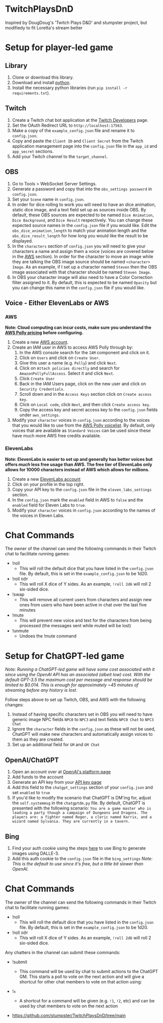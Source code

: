 # TwitchPlaysDnD
Inspired by DougDoug's 'Twitch Plays D&amp;D' and stumpster project, but modifiedy to fit Loretta's stream better

# Setup for player-led game

## Library

1. Clone or download this library.
1. Download and install [python](https://www.python.org/downloads/).
1. Install the necessary python libraries (run `pip install -r requirements.txt`).

## Twitch

1. Create a Twitch chat bot application at the [Twitch Developers](https://dev.twitch.tv/console/apps) page.
1. Set the OAuth Redirect URL to `http://localhost:17563`.
1. Make a copy of the `example_config.json` file and rename it to `config.json`.
1. Copy and paste the `Client ID` and `Client Secret` from the Twitch application management page into the `config.json` file in the `app_id` and `app_secret` sections.
1. Add your Twitch channel to the `target_channel`.

## OBS

1. Go to Tools > WebSocket Server Settings.
1. Generate a password and copy that into the `obs_settings password` in `config.json`. 
1. Set your `Scene` name in `config.json`.
1. In order for dice rolling to work you will need to have an dice animation, static dice image, and a text field set up as sources inside OBS. By default, these OBS sources are expected to be named `Dice Animation`, `Dice Background`, and `Dice Result` respectively. You can change these expected source names in the `config.json` file if you would like. Edit the `obs_dice_animation_length` to match your animation length and the `obs_dice_result_length` for how long you would like the result to be displayed.
1. In the `characters` section of `config.json` you will need to give your characters a name and assign them a voice (voices are covered below in the [AWS](#aws) section). In order for the character to move an image while they are talking the OBS image source should be named `<character> Image`. As an example, if I set up a character named `Steven` then the OBS image associated with that character should be named `Steven Image`.
1. In OBS your character image will also need to have a Color Correction filter assigned to it. By default, this is expected to be named `Opacity` but you can change this name in the `config.json` file if you would like.

## Voice - Either ElevenLabs or AWS

### AWS

**Note: Cloud computing can incur costs, make sure you understand the [AWS Polly pricing](https://aws.amazon.com/polly/pricing/) before configuring.**

1. Create a new [AWS account](https://aws.amazon.com/).
1. Create an IAM user in AWS to access AWS Polly through by:
    1. In the AWS console search for the `IAM` component and click on it.
    1. Click on `Users` and click on `Create User`.
    1. Give this user a name (e.g. `Polly`) and click `Next`.
    1. Click on `Attach policies directly` and search for `AmazonPollyFullAccess`. Select it and click `Next`.
    1. Click `Create User`
    1. Back in the IAM Users page, click on the new user and click on `Security Credentials`.
    1. Scroll down and in the `Access Keys` section click on `Create access key`.
    1. Click on `Local code`, click `Next`, and then click `Create access key`.
    1. Copy the access key and secret access key to the `config.json` fields under `aws_settings`.
1. Modify your `character` voices in `config.json` according to the voices that you would like to use from the [AWS Polly voicelist](https://docs.aws.amazon.com/polly/latest/dg/voicelist.html). By default, only voices that are available as `Standard Voices` can be used since these have much more AWS free credits available.

### ElevenLabs

**Note: ElevenLabs is easier to set up and generally has better voices but offers *much* less free usage than AWS. The free tier of ElevenLabs only allows for 10000 characters instead of AWS which allows for millions.**

1. Create a new [ElevenLabs account](https://elevenlabs.io/text-to-speech)
1. Click on your profile in the top right.
1. Copy your API key to the `config.json` file in the `eleven_labs_settings` section.
1. In the `config.json` mark the `enabled` field in AWS to `false` and the `enabled` field for Eleven Labs to `true`.
1. Modify your `character` voices in `config.json` according to the names of the voices in Eleven Labs.

# Chat Commands

The owner of the channel can send the following commands in their Twitch chat to facilitate running games:

- !roll
    - This will roll the default dice that you have listed in the `config.json` file. By default, this is set in the `example_config.json` to be 1d20.
- !roll `X`d`Y`
    - This will roll X dice of Y sides. As an example, `!roll 2d6` will roll 2 six-sided dice.
- !swap
    - This will remove all current users from characters and assign new ones from users who have been active in chat over the last five minutes
- !mute
    - This will prevent new voice and text for the characters from being processed (the messages sent while muted will be lost)
- !unmute
    - Undoes the !mute command

# Setup for ChatGPT-led game

*Note: Running a ChatGPT-led game will have some cost associated with it since using the OpenAI API has an associated (albeit low) cost. With the default GPT-3.5 the maximum cost per message and response should be limited to $0.014. This is enough for approximately ~45 minutes of streaming before any history is lost.*

Follow steps above to set up Twitch, OBS, and AWS with the following changes:
1. Instead of having specific characters set in OBS you will need to have generic image NPC fields `NPC0` to `NPC3` and text fields `NPC0 Chat` to `NPC3 Chat` 
1. Ignore the `character` fields in the `config.json` as these will not be used, ChatGPT will make new characters and automatically assign voices to them as they are created.
1. Set up an additional field for `GM` and `GM Chat`

## OpenAI/ChatGPT

1. Open an account over at [OpenAI's platform page](https://platform.openai.com)
1. Add funds to the account
1. Generate an API key from your [API key page](https://platform.openai.com/account/api-keys)
1. Add this field to the `chatgpt_settings` section of your `config.json` and set `enabled` to `true`
1. If you'd like to modify the scenario that ChatGPT is DM'ing for, adjust the `self.systemmsg` in the `chatgptdm.py` file. By default, ChatGPT is presented with the following scenario: `You are a game master who is leading a party though a campaign of Dungeons and Dragons. The players are: a fighter named Roger, a cleric named Karrix, and a wizard named Sylvania. They are currently in a tavern. `

## Bing

1. Find your auth cookie using the steps [here](https://github.com/acheong08/BingImageCreator/tree/main#getting-authentication) to use Bing to generate images using DALLE-3.
1. Add this auth cookie to the `config.json` file in the `bing_settings`
*Note: This is the default to use since it's free, but a little bit slower than OpenAI.*

# Chat Commands

The owner of the channel can send the following commands in their Twitch chat to facilitate running games:
- !roll
    - This will roll the default dice that you have listed in the `config.json` file. By default, this is set in the `example_config.json` to be 1d20.
- !roll `X`d`Y`
    - This will roll X dice of Y sides. As an example, `!roll 2d6` will roll 2 six-sided dice.

Any chatters in the channel can submit these commands:
- !submit
    - This command will be used by chat to submit actions to the ChatGPT GM. This starts a poll to vote on the next action and will give a shortcut for other chat members to vote on that action using:
- !`x`
    - A shortcut for a command will be given (e.g. `!1`, `!2`, etc) and can be used by chat members to vote on the next action
 
- https://github.com/stumpster/TwitchPlaysDnD/tree/main
